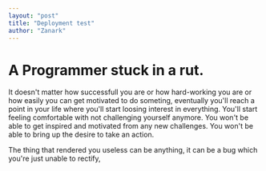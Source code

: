 ```yaml
---
layout: "post"
title: "Deployment test"
author: "Zanark"
---
```


# A Programmer stuck in a rut.

It doesn't matter how successfull you are or how hard-working you are or how easily you can get motivated to do someting, eventually you'll reach a point in your life where you'll start loosing interest in everything. You'll start feeling comfortable with not challenging yourself anymore. You won't be able to get inspired and motivated from any new challenges. You won't be able to bring up the desire to take an action.

The thing that rendered you useless can be anything, it can be a bug which you're just unable to rectify, 
